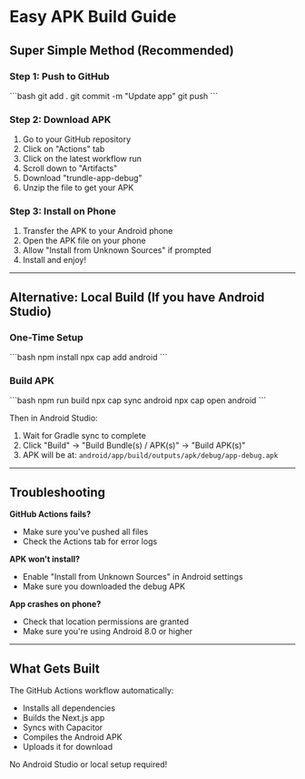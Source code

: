 # Easy APK Build Guide

## Super Simple Method (Recommended)

### Step 1: Push to GitHub
\`\`\`bash
git add .
git commit -m "Update app"
git push
\`\`\`

### Step 2: Download APK
1. Go to your GitHub repository
2. Click on "Actions" tab
3. Click on the latest workflow run
4. Scroll down to "Artifacts"
5. Download "trundle-app-debug"
6. Unzip the file to get your APK

### Step 3: Install on Phone
1. Transfer the APK to your Android phone
2. Open the APK file on your phone
3. Allow "Install from Unknown Sources" if prompted
4. Install and enjoy!

---

## Alternative: Local Build (If you have Android Studio)

### One-Time Setup
\`\`\`bash
npm install
npx cap add android
\`\`\`

### Build APK
\`\`\`bash
npm run build
npx cap sync android
npx cap open android
\`\`\`

Then in Android Studio:
1. Wait for Gradle sync to complete
2. Click "Build" → "Build Bundle(s) / APK(s)" → "Build APK(s)"
3. APK will be at: `android/app/build/outputs/apk/debug/app-debug.apk`

---

## Troubleshooting

**GitHub Actions fails?**
- Make sure you've pushed all files
- Check the Actions tab for error logs

**APK won't install?**
- Enable "Install from Unknown Sources" in Android settings
- Make sure you downloaded the debug APK

**App crashes on phone?**
- Check that location permissions are granted
- Make sure you're using Android 8.0 or higher

---

## What Gets Built

The GitHub Actions workflow automatically:
- Installs all dependencies
- Builds the Next.js app
- Syncs with Capacitor
- Compiles the Android APK
- Uploads it for download

No Android Studio or local setup required!
